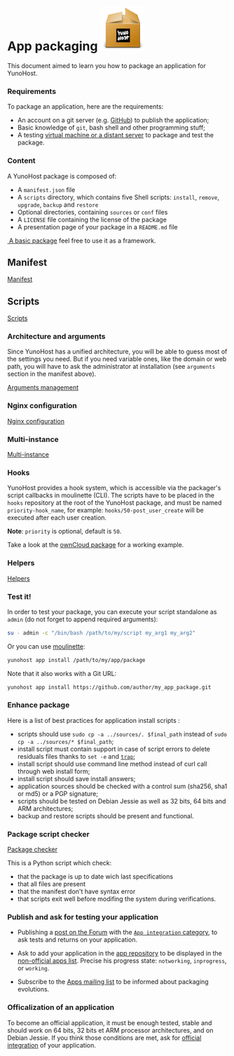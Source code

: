 # App packaging <img src="/images/yunohost_package.png" width=100/>

This document aimed to learn you how to package an application for YunoHost.

### Requirements
To package an application, here are the requirements:
* An account on a git server (e.g. [GitHub](https://github.com/)) to publish the application;
* Basic knowledge of `git`, bash shell and other programming stuff;
* A testing [virtual machine or a distant server](/install_en) to package and test the package.

### Content
A YunoHost package is composed of:

* A `manifest.json` file
* A `scripts` directory, which contains five Shell scripts: `install`, `remove`, `upgrade`, `backup` and `restore`
* Optional directories, containing `sources` or `conf` files
* A `LICENSE` file containing the license of the package
* A presentation page of your package in a `README.md` file

<a class="btn btn-lg btn-default" href="https://github.com/YunoHost/example_ynh"> A basic package</a>
feel free to use it as a framework.

## Manifest
<a class="btn btn-lg btn-default" href="packaging_apps_manifest_en">Manifest</a>

## Scripts
<a class="btn btn-lg btn-default" href="packaging_apps_scripts_en">Scripts</a>

### Architecture and arguments
Since YunoHost has a unified architecture, you will be able to guess most of the settings you need. But if you need variable ones, like the domain or web path, you will have to ask the administrator at installation (see `arguments` section in the manifest above).

<a class="btn btn-lg btn-default" href="packaging_apps_arguments_management_en">Arguments management</a>

### Nginx configuration
<a class="btn btn-lg btn-default" href="packaging_apps_nginx_conf_en">Nginx configuration</a>

### Multi-instance
<a class="btn btn-lg btn-default" href="packaging_apps_multiinstance_en">Multi-instance</a>

### Hooks
YunoHost provides a hook system, which is accessible via the packager's script callbacks in moulinette (CLI).
The scripts have to be placed in the `hooks` repository at the root of the YunoHost package, and must be named `priority-hook_name`, for example: `hooks/50-post_user_create` will be executed after each user creation.

**Note**: `priority` is optional, default is `50`.

Take a look at the [ownCloud package](https://github.com/Kloadut/owncloud_ynh) for a working example.

### Helpers
<a class="btn btn-lg btn-default" href="packaging_apps_helpers_en">Helpers</a>

### Test it!
In order to test your package, you can execute your script standalone as `admin` (do not forget to append required arguments):
```bash
su - admin -c "/bin/bash /path/to/my/script my_arg1 my_arg2"
```

Or you can use [moulinette](/moulinette_en):
```bash
yunohost app install /path/to/my/app/package
```
Note that it also works with a Git URL:
```bash
yunohost app install https://github.com/author/my_app_package.git
```

### Enhance package
Here is a list of best practices for application install scripts :
* scripts should use `sudo cp -a ../sources/. $final_path` instead of `sudo cp -a ../sources/* $final_path`;
* install script must contain support in case of script errors to delete residuals files thanks to `set -e` and [`trap`](packaging_apps_trap_fr);
* install script should use command line method instead of curl call through web install form;
* install script should save install answers;
* application sources should be checked with a control sum (sha256, sha1 or md5) or a PGP signature;
* scripts should be tested on Debian Jessie as well as 32 bits, 64 bits and ARM architectures;
* backup and restore scripts should be present and functional.

### Package script checker
<a class="btn btn-lg btn-default" href="https://github.com/YunoHost/package_checker">Package checker</a>

This is a Python script which check:
* that the package is up to date wich last specifications
* that all files are present
* that the manifest don't have syntax error
* that scripts exit well before modifing the system during verifications.

### Publish and ask for testing your application
* Publishing a [post on the Forum](https://forum.yunohost.org/) with the [`App integration` category](https://forum.yunohost.org/c/app-integration), to ask tests and returns on your application.

* Ask to add your application in the [app repository](https://github.com/YunoHost/apps) to be displayed in the [non-official apps list](apps_in_progress_en). Precise his progress state: `notworking`, `inprogress`, or `working`.

- Subscribe to the [Apps mailing list](https://list.yunohost.org/cgi-bin/mailman/listinfo/apps) to be informed about packaging evolutions.

### Officalization of an application
To become an official application, it must be enough tested, stable and should work on 64 bits, 32 bits et ARM processor architectures, and on Debian Jessie. If you think those conditions are met, ask for [official integration](https://github.com/YunoHost/apps) of your application.
